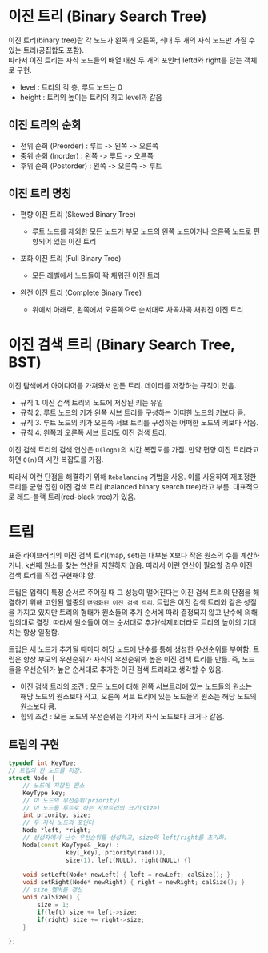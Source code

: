 # 이진 트리 (Binary Search Tree)

이진 트리(binary tree)란 각 노드가 왼쪽과 오른쪽, 최대 두 개의 자식 노드만 가질 수 있는 트리(공집합도 포함).  
따라서 이진 트리는 자식 노드들의 배열 대신 두 개의 포인터 leftd와 right를 담는 객체로 구현.

- level : 트리의 각 층, 루트 노드는 0
- height : 트리의 높이는 트리의 최고 level과 같음

## 이진 트리의 순회

- 전위 순회 (Preorder) : 루트 -> 왼쪽 -> 오른쪽
- 중위 순회 (Inorder) : 왼쪽 -> 루트 -> 오른쪽
- 후위 순회 (Postorder) : 왼쪽 -> 오른쪽 -> 루트

## 이진 트리 명칭

- 편향 이진 트리 (Skewed Binary Tree)
	- 루트 노드를 제외한 모든 노드가 부모 노드의 왼쪽 노드이거나 오른쪽 노드로 편향되어 있는 이진 트리

- 포화 이진 트리 (Full Binary Tree)
	- 모든 레벨에서 노드들이 꽉 채워진 이진 트리

- 완전 이진 트리 (Complete Binary Tree)
	- 위에서 아래로, 왼쪽에서 오른쪽으로 순서대로 차곡차곡 채워진 이진 트리



# 이진 검색 트리 (Binary Search Tree, BST)

이진 탐색에서 아이디어를 가져와서 만든 트리. 데이터를 저장하는 규칙이 있음.

- 규칙 1. 이진 검색 트리의 노드에 저장된 키는 유일
- 규칙 2. 루트 노드의 키가 왼쪽 서브 트리를 구성하는 어떠한 노드의 키보다 큼.
- 규칙 3. 루트 노드의 키가 오른쪽 서브 트리를 구성하는 어떠한 노드의 키보다 작음.
- 규칙 4. 왼쪽과 오른쪽 서브 트리도 이진 검색 트리.

이진 검색 트리의 검색 연산은 `O(logn)`의 시간 복잡도를 가짐. 만약 편향 이진 트리라고 하면 `O(n)`의 시간 복잡도를 가짐.

따라서 이런 단점을 해결하기 위해 `Rebalancing` 기법을 사용. 이를 사용하여 재조정한 트리를 균형 잡힌 이진 검색 트리 (balanced binary search tree)라고 부름. 대표적으로 레드-블랙 트리(red-black tree)가 있음.


# 트립

표준 라이브러리의 이진 검색 트리(map, set)는 대부분 X보다 작은 원소의 수를 계산하거나, k번째 원소를 찾는 연산을 지원하지 않음. 따라서 이런 연산이 필요할 경우 이진 검색 트리를 직접 구현해야 함.

트립은 입력이 특정 순서로 주어질 때 그 성능이 떨어진다는 이진 검색 트리의 단점을 해결하기 위해 고안된 일종의 `랜덤화된 이진 검색 트리`. 트립은 이진 검색 트리와 같은 성질을 가지고 있지만 트리의 형태가 원소들의 추가 순서에 따라 결정되지 않고 난수에 의해 임의대로 결정. 따라서 원소들이 어느 순서대로 추가/삭제되더라도 트리의 높이의 기대치는 항상 일정함.

트립은 새 노드가 추가될 때마다 해당 노드에 난수를 통해 생성한 우선순위를 부여함. 트립은 항상 부모의 우선순위가 자식의 우선순위봐 높은 이진 검색 트리를 만듦. 즉, 노드들을 우선순위가 높은 순서대로 추가한 이진 검색 트리라고 생각할 수 있음.

- 이진 검색 트리의 조건 : 모든 노드에 대해 왼쪽 서브트리에 있는 노드들의 원소는 해당 노드의 원소보다 작고, 오른쪽 서브 트리에 있는 노드들의 원소는 해당 노드의 원소보다 큼.
- 힙의 조건 : 모든 노드의 우선순위는 각자의 자식 노드보다 크거나 같음.


## 트립의 구현

```cpp
typedef int KeyTpe;
// 트립의 한 노드를 저장.
struct Node {
	// 노드에 저장된 원소
	KeyType key;
	// 이 노드의 우선순위(priority)
	// 이 노드를 루트로 하는 서브트리의 크기(size)
	int priority, size;
	// 두 자식 노드의 포인터
	Node *left, *right;	
	// 생성자에서 난수 우선순위를 생성하고, size와 left/right를 초기화.
	Node(const KeyType& _key) : 
				key(_key), priority(rand()),
				size(1), left(NULL), right(NULL) {}
	
	void setLeft(Node* newLeft) { left = newLeft; calSize(); }
	void setRight(Node* newRight) { right = newRight; calSize(); }
	// size 멤버를 갱신
	void calSize() {
		size = 1;
		if(left) size += left->size;
		if(right) size += right->size;
	}

};
```

























